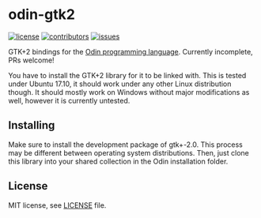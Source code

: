 # odin-gtk2
[![license](https://img.shields.io/github/license/ReneHSZ/odin-gtk2.svg)](https://github.com/ReneHSZ/odin-gtk2/blob/master/LICENSE)
[![contributors](https://img.shields.io/github/contributors/ReneHSZ/odin-gtk2.svg)](https://github.com/ReneHSZ/odin-gtk2/graphs/contributors)
[![issues](https://img.shields.io/github/issues/ReneHSZ/odin-gtk2.svg)](https://github.com/ReneHSZ/odin-gtk2/issues)

GTK+2 bindings for the [Odin programming language](http://odin-lang.org). Currently incomplete, PRs welcome!

You have to install the GTK+2 library for it to be linked with.
This is tested under Ubuntu 17.10, it should work under any other Linux distribution though.
It should mostly work on Windows without major modifications as well, however it is currently untested.

## Installing
Make sure to install the development package of gtk+-2.0. This process may be different between operating system distributions.
Then, just clone this library into your shared collection in the Odin installation folder.

## License
MIT license, see [LICENSE](LICENSE) file.
